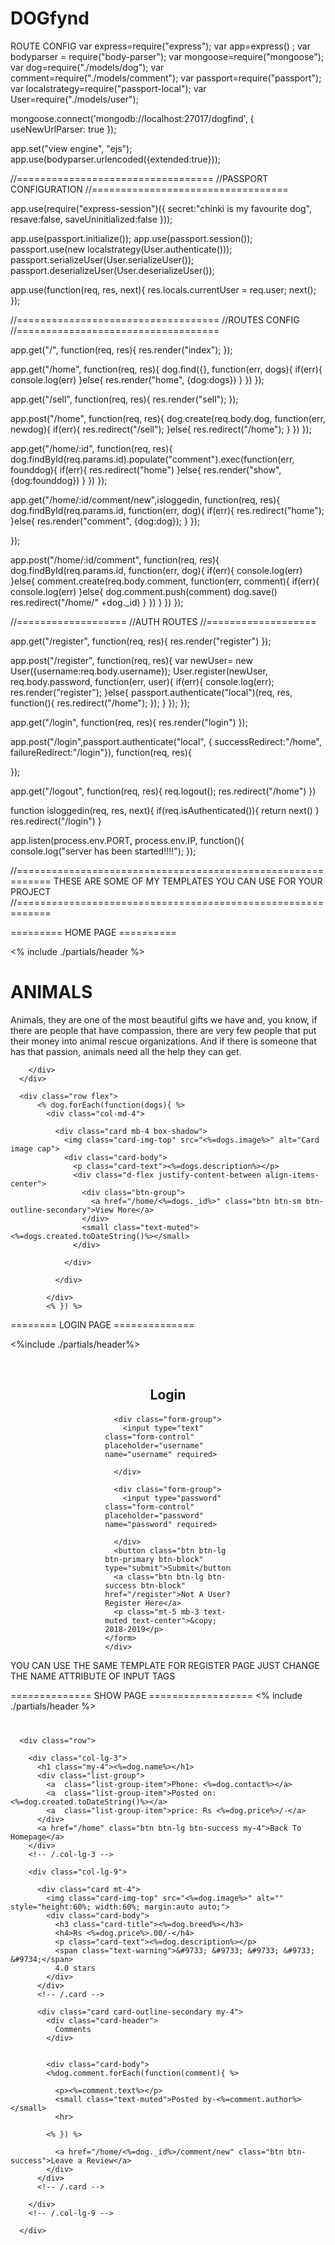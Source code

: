 # DOGfynd
ROUTE CONFIG
var express=require("express");
var app=express() ;
var bodyparser = require("body-parser");
var mongoose=require("mongoose");
var dog=require("./models/dog");
var comment=require("./models/comment");
var passport=require("passport");
var localstrategy=require("passport-local");
var User=require("./models/user");

mongoose.connect('mongodb://localhost:27017/dogfind', { useNewUrlParser: true });

app.set("view engine", "ejs");
app.use(bodyparser.urlencoded({extended:true}));

//==================================
//PASSPORT CONFIGURATION
//==================================

app.use(require("express-session")({
    secret:"chinki is my favourite dog",
    resave:false,
    saveUninitialized:false
}));

app.use(passport.initialize());
app.use(passport.session());
passport.use(new localstrategy(User.authenticate()));
passport.serializeUser(User.serializeUser());
passport.deserializeUser(User.deserializeUser());

app.use(function(req, res, next){
    res.locals.currentUser = req.user;
    next();
});

//===================================
//ROUTES CONFIG
//===================================

app.get("/", function(req, res){
   res.render("index"); 
});

app.get("/home", function(req, res){
    dog.find({}, function(err, dogs){
        if(err){
            console.log(err)
        }else{
            res.render("home", {dog:dogs})
        }
    })
});

app.get("/sell", function(req, res){
   res.render("sell"); 
});

app.post("/home", function(req, res){
  dog.create(req.body.dog, function(err, newdog){
      if(err){
          res.redirect("/sell");
      }else{
          res.redirect("/home");
      }
  }) 
});

app.get("/home/:id", function(req, res){
   dog.findById(req.params.id).populate("comment").exec(function(err, founddog){
       if(err){
           res.redirect("home")
       }else{
           res.render("show",{dog:founddog})
       }
   }) 
});

app.get("/home/:id/comment/new",isloggedin,  function(req, res){
    dog.findById(req.params.id, function(err, dog){
        if(err){
            res.redirect("home");
        }else{
              res.render("comment", {dog:dog});
        }
    });
  
});

app.post("/home/:id/comment", function(req, res){
   dog.findById(req.params.id, function(err, dog){
       if(err){
           console.log(err)
       }else{
           comment.create(req.body.comment, function(err, comment){
               if(err){
                   console.log(err)
               }else{
                   dog.comment.push(comment)
                   dog.save()
                   res.redirect("/home/" +dog._id)
               }
           })
       }
   }) 
});


//===================
//AUTH ROUTES
//===================

app.get("/register", function(req, res){
   res.render("register") 
});

app.post("/register", function(req, res){
    var newUser= new User({username:req.body.username});
    User.register(newUser, req.body.password, function(err, user){
        if(err){
            console.log(err);
            res.render("register");
        }else{
            passport.authenticate("local")(req, res, function(){
                res.redirect("/home");
            });
        }
    });
});

app.get("/login", function(req, res){
   res.render("login") 
});

app.post("/login",passport.authenticate("local", 
{
    successRedirect:"/home",
    failureRedirect:"/login"}), function(req, res){
        
});

app.get("/logout", function(req, res){
    req.logout();
    res.redirect("/home")
})

function isloggedin(req, res, next){
    if(req.isAuthenticated()){
        return next()
    }
    res.redirect("/login")
}


app.listen(process.env.PORT, process.env.IP, function(){
    console.log("server has been started!!!!");
});


//============================================================
THESE ARE SOME OF MY TEMPLATES YOU CAN USE FOR YOUR PROJECT
//============================================================

========= HOME PAGE ==========

<% include ./partials/header %>
<div class="container">
 <div class="jumbotron text-white rounded bg-dark">
        <div class="col-md-10 px-0">
          <h1 class="display-6 font-italic">ANIMALS</h1>
          <p class="lead my-4">Animals, they are one of the most beautiful gifts we have and, you know, if there are people that have compassion, there are very few people that put their money into animal rescue organizations. And if there is someone that has that passion, animals need all the help they can get.</p>
         
        </div>
      </div>
      
      <div class="row flex">
          <% dog.forEach(function(dogs){ %>
            <div class="col-md-4">
                
              <div class="card mb-4 box-shadow">
                <img class="card-img-top" src="<%=dogs.image%>" alt="Card image cap">
                <div class="card-body">
                  <p class="card-text"><%=dogs.description%></p>
                  <div class="d-flex justify-content-between align-items-center">
                    <div class="btn-group">
                      <a href="/home/<%=dogs._id%>" class="btn btn-sm btn-outline-secondary">View More</a>
                    </div>
                    <small class="text-muted"><%=dogs.created.toDateString()%></small>
                  </div>
                   
                </div>
               
              </div>
              
            </div>
            <% }) %>
        
</div>      

======== LOGIN PAGE ==============


<%include ./partials/header%>
<div class="container">
    <h2 style="text-align:center; margin:60px 20px 20px 20px;">Login</h2>
    <div style="width:40%; margin:0 auto;">
    <form action="/login" method="post">
      

      <div class="form-group">
        <input type="text" class="form-control" placeholder="username" name="username" required>
    
      </div>

      <div class="form-group">
        <input type="password" class="form-control" placeholder="password" name="password" required>
        
      </div>
      <button class="btn btn-lg btn-primary btn-block" type="submit">Submit</button>
      <a class="btn btn-lg btn-success btn-block" href="/register">Not A User? Register Here</a>
      <p class="mt-5 mb-3 text-muted text-center">&copy; 2018-2019</p>
    </form>
    </div>
</div> 
     
YOU CAN USE THE SAME TEMPLATE FOR REGISTER PAGE JUST CHANGE THE NAME ATTRIBUTE OF INPUT TAGS

============== SHOW PAGE ==================
<% include ./partials/header %>
    <div class="container" style="margin:40px auto;">

      <div class="row">

        <div class="col-lg-3">
          <h1 class="my-4"><%=dog.name%></h1>
          <div class="list-group">
            <a  class="list-group-item">Phone: <%=dog.contact%></a>
            <a  class="list-group-item">Posted on: <%=dog.created.toDateString()%></a>
            <a  class="list-group-item">price: Rs <%=dog.price%>/-</a>
          </div>
          <a href="/home" class="btn btn-lg btn-success my-4">Back To Homepage</a>
        </div>
        <!-- /.col-lg-3 -->

        <div class="col-lg-9">

          <div class="card mt-4">
            <img class="card-img-top" src="<%=dog.image%>" alt="" style="height:60%; width:60%; margin:auto auto;">
            <div class="card-body">
              <h3 class="card-title"><%=dog.breed%></h3>
              <h4>Rs <%=dog.price%>.00/-</h4>
              <p class="card-text"><%=dog.description%></p>
              <span class="text-warning">&#9733; &#9733; &#9733; &#9733; &#9734;</span>
              4.0 stars
            </div>
          </div>
          <!-- /.card -->

          <div class="card card-outline-secondary my-4">
            <div class="card-header">
              Comments
            </div>
            
            
            <div class="card-body">
            <%dog.comment.forEach(function(comment){ %>
                
              <p><%=comment.text%></p>
              <small class="text-muted">Posted by-<%=comment.author%></small>
              <hr>
              
            <% }) %>

              <a href="/home/<%=dog._id%>/comment/new" class="btn btn-success">Leave a Review</a>
            </div>
          </div>
          <!-- /.card -->

        </div>
        <!-- /.col-lg-9 -->

      </div>




